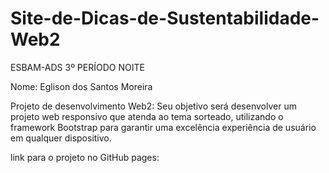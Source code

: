 # Site-de-Dicas-de-Sustentabilidade-Web2
ESBAM-ADS 3º PERÍODO NOITE

Nome: Eglison dos Santos Moreira

Projeto de desenvolvimento Web2: Seu objetivo será desenvolver um 
projeto web responsivo que atenda ao tema sorteado, utilizando o
framework Bootstrap para garantir uma excelência experiência de
usuário em qualquer dispositivo.  

link para o projeto no GitHub pages: 
